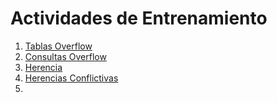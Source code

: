 # Actividades de Entrenamiento

1. [Tablas Overflow](1.%20Tablas%20Overflow.md)
2. [Consultas Overflow](2.%20Consultas%20Overflow.md)
3. [Herencia](3.%20Herencia.md)
4. [Herencias Conflictivas](4.%20Herencias%20Conflictivas.md)
5. 
